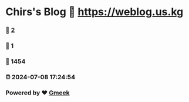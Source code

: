 # Chirs's Blog :link: https://weblog.us.kg 
### :page_facing_up: [2](https://weblog.us.kg/tag.html) 
### :speech_balloon: 1 
### :hibiscus: 1454 
### :alarm_clock: 2024-07-08 17:24:54 
### Powered by :heart: [Gmeek](https://github.com/Meekdai/Gmeek)
